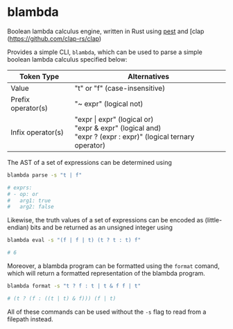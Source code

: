 # blambda

Boolean lambda calculus engine, written in Rust using [pest](https://pest.rs/) and [clap
(https://github.com/clap-rs/clap)

Provides a simple CLI, `blambda`, which can be used to parse a simple boolean lambda calculus specified below:

| Token Type         | Alternatives                                                                                                    |
| ------------------ | --------------------------------------------------------------------------------------------------------------- |
| Value              | "t" or "f" (case-insensitive)                                                                                   |
| Prefix operator(s) | "~ expr" (logical not)                                                                                          |
| Infix operator(s)  | "expr \| expr" (logical or)<br>"expr & expr" (logical and)<br>"expr ? (expr : expr)" (logical ternary operator) |

The AST of a set of expressions can be determined using

```sh
blambda parse -s "t | f"

# exprs:
# - op: or
#   arg1: true
#   arg2: false
```

Likewise, the truth values of a set of expressions can be encoded as (little-endian) bits and be returned as an unsigned integer using

```sh
blambda eval -s "(f | f | t) (t ? t : t) f"

# 6
```

Moreover, a blambda program can be formatted using the `format` comand, which will return a formatted representation of the blambda program.

```sh
blambda format -s "t ? f : t | t & f f | t"

# (t ? (f : ((t | t) & f))) (f | t)
```

All of these commands can be used without the `-s` flag to read from a filepath instead.